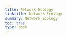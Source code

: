 ```yaml
---
title: Network Ecology
linktitle: Network Ecology
summary: Network Ecology
toc: true
type: book
---
```


